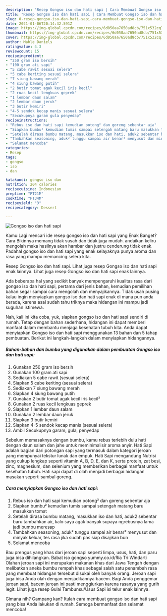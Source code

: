 ```yaml
---
description: "Resep Gongso iso dan hati sapi | Cara Membuat Gongso iso dan hati sapi Yang Lezat Sekali"
title: "Resep Gongso iso dan hati sapi | Cara Membuat Gongso iso dan hati sapi Yang Lezat Sekali"
slug: 0-resep-gongso-iso-dan-hati-sapi-cara-membuat-gongso-iso-dan-hati-sapi-yang-lezat-sekali
date: 2021-01-06T20:14:32.591Z
image: https://img-global.cpcdn.com/recipes/6d050aa7650ad8cb/751x532cq70/gongso-iso-dan-hati-sapi-foto-resep-utama.jpg
thumbnail: https://img-global.cpcdn.com/recipes/6d050aa7650ad8cb/751x532cq70/gongso-iso-dan-hati-sapi-foto-resep-utama.jpg
cover: https://img-global.cpcdn.com/recipes/6d050aa7650ad8cb/751x532cq70/gongso-iso-dan-hati-sapi-foto-resep-utama.jpg
author: Mable Daniels
ratingvalue: 4.3
reviewcount: 15
recipeingredient:
- "250 gram iso bersih"
- "100 gram ati sapi"
- "5 cabe rawit sesuai selera"
- "5 cabe keriting sesuai selera"
- "7 siung bawang merah"
- "4 siung bawang putih"
- "2 butir tomat agak kecil iris kecil"
- "2 ruas kecil lengkuas geprek"
- "1 lembar daun salam"
- "2 lembar daun jeruk"
- "3 butir kemiri"
- "4-5 sendok kecap manis sesuai selera"
- "Secukupnya garam gula penyedap"
recipeinstructions:
- "Rebus iso dan hati sapi kemudian potong² dan goreng sebentar aja"
- "Siapkan bumbu² kemudian tumis sampai setengah matang baru masukkan tomat"
- "Setelah dirasa bumbu matang, masukkan iso dan hati, aduk2 sebentar baru tambahkan air, kalo saya agak banyak supaya ngrebusnya lama jadi bumbu meresap"
- "Tambahkan seasoning, aduk² tunggu sampai air benar² menyusut dan minyak keluar, tes rasa jika sudah pas siap disajikan bun"
- "Selamat mencoba"
categories:
- Resep
tags:
- gongso
- iso
- dan

katakunci: gongso iso dan 
nutrition: 204 calories
recipecuisine: Indonesian
preptime: "PT21M"
cooktime: "PT34M"
recipeyield: "3"
recipecategory: Dessert

---
```



![Gongso iso dan hati sapi](https://img-global.cpcdn.com/recipes/6d050aa7650ad8cb/751x532cq70/gongso-iso-dan-hati-sapi-foto-resep-utama.jpg)

Kamu Lagi mencari ide resep gongso iso dan hati sapi yang Enak Banget? Cara Bikinnya memang tidak susah dan tidak juga mudah. andaikan keliru mengolah maka hasilnya akan hambar dan justru cenderung tidak enak. Padahal gongso iso dan hati sapi yang enak selayaknya punya aroma dan rasa yang mampu memancing selera kita.

Resep Gongso iso dan hati sapi. Lihat juga resep Gongso iso dan hati sapi enak lainnya. Lihat juga resep Gongso iso dan hati sapi enak lainnya.

Ada beberapa hal yang sedikit banyak mempengaruhi kualitas rasa dari gongso iso dan hati sapi, pertama dari jenis bahan, kemudian pemilihan bahan segar sampai cara mengolah dan menyajikannya. Tidak usah pusing kalau ingin menyiapkan gongso iso dan hati sapi enak di mana pun anda berada, karena asal sudah tahu triknya maka hidangan ini mampu jadi suguhan istimewa.


Nah, kali ini kita coba, yuk, siapkan gongso iso dan hati sapi sendiri di rumah. Tetap dengan bahan sederhana, hidangan ini dapat memberi manfaat dalam membantu menjaga kesehatan tubuh kita. Anda dapat menyiapkan Gongso iso dan hati sapi menggunakan 13 bahan dan 5 tahap pembuatan. Berikut ini langkah-langkah dalam menyiapkan hidangannya.

<!--inarticleads1-->

##### Bahan-bahan dan bumbu yang digunakan dalam pembuatan Gongso iso dan hati sapi:

1. Gunakan 250 gram iso bersih
1. Gunakan 100 gram ati sapi
1. Sediakan 5 cabe rawit (sesuai selera)
1. Siapkan 5 cabe keriting (sesuai selera)
1. Sediakan 7 siung bawang merah
1. Siapkan 4 siung bawang putih
1. Gunakan 2 butir tomat agak kecil iris kecil²
1. Gunakan 2 ruas kecil lengkuas geprek
1. Siapkan 1 lembar daun salam
1. Gunakan 2 lembar daun jeruk
1. Siapkan 3 butir kemiri
1. Siapkan 4-5 sendok kecap manis (sesuai selera)
1. Ambil Secukupnya garam, gula, penyedap


Sebelum memasaknya dengan bumbu, kamu rebus terlebih dulu hati dengan daun salam dan jahe untuk meminimalisir aroma anyir. Hati Sapi adalah bagian dari potongan sapi yang termasuk dalam kategori jeroan yang mempunyai tekstur lunak dan empuk. Hati Sapi mengandung Nutrisi yang cukup lengkap seperti vitamin A, B, D, E, dan K, serta protein, zat besi, zinc, magnesium, dan selenium yang memberikan berbagai manfaat untuk kesehatan tubuh. Hati sapi dapat di olah menjadi berbagai hidangan masakan seperti sambal goreng. 

<!--inarticleads2-->

##### Cara menyiapkan Gongso iso dan hati sapi:

1. Rebus iso dan hati sapi kemudian potong² dan goreng sebentar aja
1. Siapkan bumbu² kemudian tumis sampai setengah matang baru masukkan tomat
1. Setelah dirasa bumbu matang, masukkan iso dan hati, aduk2 sebentar baru tambahkan air, kalo saya agak banyak supaya ngrebusnya lama jadi bumbu meresap
1. Tambahkan seasoning, aduk² tunggu sampai air benar² menyusut dan minyak keluar, tes rasa jika sudah pas siap disajikan bun
1. Selamat mencoba


Bau prengus yang khas dari jeroan sapi seperti limpa, usus, hati, dan paru juga bisa dihilangkan. Babat iso gongso yummy.co.id/Ria Tri Windarti Olahan jeroan sapi ini merupakan makanan khas dari Jawa Tengah dengan melibatkan aneka bumbu rempah khas sebagai salah satu penambah rasa yang membuat hidangan tersebut disukai oleh banyak orang. Jeroan sapi juga bisa Anda olah dengan menjadikannya bacem. Bagi Anda penggemar jeroan sapi, bacem jeroan ini pasti menggiurkan karena rasanya yang gurih legit. Lihat juga resep Gulai Tambunsu/Usus Sapi isi telur enak lainnya. 

Gimana nih? Gampang kan? Itulah cara membuat gongso iso dan hati sapi yang bisa Anda lakukan di rumah. Semoga bermanfaat dan selamat mencoba!
